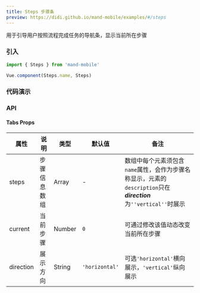 ```yaml
---
title: Steps 步骤条
preview: https://didi.github.io/mand-mobile/examples/#/steps
---
```


用于引导用户按照流程完成任务的导航条，显示当前所在步骤

### 引入

```javascript
import { Steps } from 'mand-mobile'

Vue.component(Steps.name, Steps)
```

### 代码演示
<!-- DEMO -->

### API

#### Tabs Props
属性 | 说明 | 类型 | 默认值 | 备注
----|-----|------|------|------
steps | 步骤信息数组 | Array | - | 数组中每个元素须包含`name`属性，会作为步骤名称显示，元素的`description`只在***direction***为`''vertical''`时展示|
current | 当前步骤 | Number | `0` | 可通过修改该值动态改变当前所在步骤|
direction | 展示方向 | String | `'horizontal'` | 可选`'horizontal'`横向展示，`'vertical'`纵向展示|
